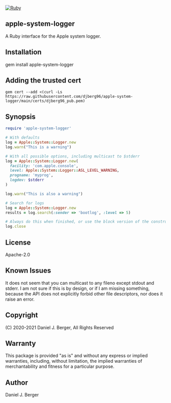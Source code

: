 [![Ruby](https://github.com/djberg96/apple-system-logger/actions/workflows/ruby.yml/badge.svg)](https://github.com/djberg96/apple-system-logger/actions/workflows/ruby.yml)

## apple-system-logger
A Ruby interface for the Apple system logger.

## Installation
gem install apple-system-logger

## Adding the trusted cert
`gem cert --add <(curl -Ls https://raw.githubusercontent.com/djberg96/apple-system-logger/main/certs/djberg96_pub.pem)`

## Synopsis
```ruby
require 'apple-system-logger'

# With defaults
log = Apple::System::Logger.new
log.warn("This is a warning")

# With all possible options, including multicast to $stderr
log = Apple::System::Logger.new(
  facility: 'com.apple.console',
  level: Apple::System::Logger::ASL_LEVEL_WARNING,
  progname: 'myprog',
  logdev: $stderr
)

log.warn("This is also a warning")

# Search for logs
log = Apple::System::Logger.new
results = log.search(:sender => 'bootlog', :level => 5)

# Always do this when finished, or use the block version of the constructor
log.close
```

## License
Apache-2.0

## Known Issues
It does not seem that you can multicast to any fileno except stdout and
stderr. I am not sure if this is by design, or if I am missing something,
because the API does not explicitly forbid other file descriptors, nor
does it raise an error.

## Copyright
(C) 2020-2021 Daniel J. Berger, All Rights Reserved

## Warranty
This package is provided "as is" and without any express or
implied warranties, including, without limitation, the implied
warranties of merchantability and fitness for a particular purpose.

## Author
Daniel J. Berger
